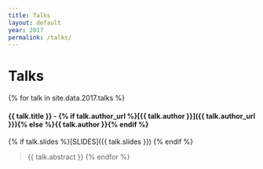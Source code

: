 ```yaml
---
title: Talks
layout: default
year: 2017
permalink: /talks/
---
```

# Talks

{% for talk in site.data.2017.talks %}
#### <a name="{{ talk.id }}"></a>{{ talk.title }} - {% if talk.author_url %}[{{ talk.author }}]({{ talk.author_url }}){% else %}{{ talk.author }}{% endif %}
{% if talk.slides %}[SLIDES]({{ talk.slides }}) {% endif %}
> {{ talk.abstract }}
{% endfor %}

